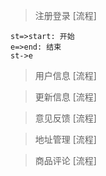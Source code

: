> 注册登录 [流程]

```flow
st=>start: 开始
e=>end: 结束
st->e
```

> 用户信息 [流程]

> 更新信息 [流程]

> 意见反馈 [流程]

> 地址管理 [流程]

> 商品评论 [流程]
